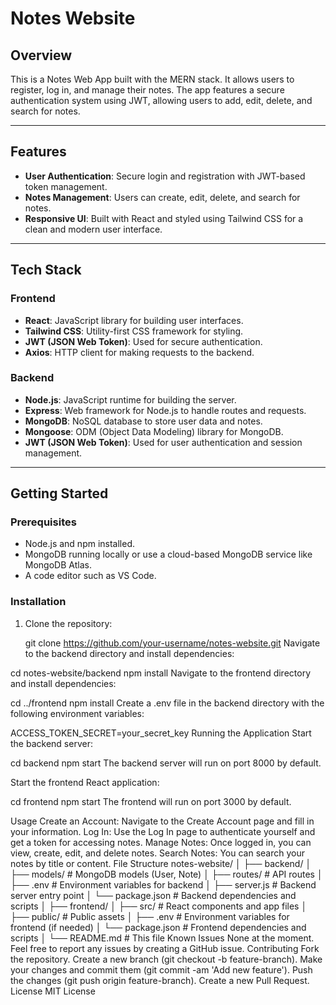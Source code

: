 # Notes Website

## Overview
This is a Notes Web App built with the MERN stack. It allows users to register, log in, and manage their notes. The app features a secure authentication system using JWT, allowing users to add, edit, delete, and search for notes.

---

## Features
- **User Authentication**: Secure login and registration with JWT-based token management.
- **Notes Management**: Users can create, edit, delete, and search for notes.
- **Responsive UI**: Built with React and styled using Tailwind CSS for a clean and modern user interface.

---

## Tech Stack

### Frontend
- **React**: JavaScript library for building user interfaces.
- **Tailwind CSS**: Utility-first CSS framework for styling.
- **JWT (JSON Web Token)**: Used for secure authentication.
- **Axios**: HTTP client for making requests to the backend.

### Backend
- **Node.js**: JavaScript runtime for building the server.
- **Express**: Web framework for Node.js to handle routes and requests.
- **MongoDB**: NoSQL database to store user data and notes.
- **Mongoose**: ODM (Object Data Modeling) library for MongoDB.
- **JWT (JSON Web Token)**: Used for user authentication and session management.

---

## Getting Started

### Prerequisites
- Node.js and npm installed.
- MongoDB running locally or use a cloud-based MongoDB service like MongoDB Atlas.
- A code editor such as VS Code.

### Installation

1. Clone the repository:

   git clone https://github.com/your-username/notes-website.git
Navigate to the backend directory and install dependencies:

cd notes-website/backend
npm install
Navigate to the frontend directory and install dependencies:

cd ../frontend
npm install
Create a .env file in the backend directory with the following environment variables:

ACCESS_TOKEN_SECRET=your_secret_key
Running the Application
Start the backend server:

cd backend
npm start
The backend server will run on port 8000 by default.

Start the frontend React application:

cd frontend
npm start
The frontend will run on port 3000 by default.

Usage
Create an Account:
Navigate to the Create Account page and fill in your information.
Log In:
Use the Log In page to authenticate yourself and get a token for accessing notes.
Manage Notes:
Once logged in, you can view, create, edit, and delete notes.
Search Notes:
You can search your notes by title or content.
File Structure
notes-website/
│
├── backend/
│   ├── models/              # MongoDB models (User, Note)
│   ├── routes/              # API routes
│   ├── .env                # Environment variables for backend
│   ├── server.js           # Backend server entry point
│   └── package.json        # Backend dependencies and scripts
│
├── frontend/
│   ├── src/                # React components and app files
│   ├── public/              # Public assets
│   ├── .env                # Environment variables for frontend (if needed)
│   └── package.json        # Frontend dependencies and scripts
│
└── README.md               # This file
Known Issues
None at the moment. Feel free to report any issues by creating a GitHub issue.
Contributing
Fork the repository.
Create a new branch (git checkout -b feature-branch).
Make your changes and commit them (git commit -am 'Add new feature').
Push the changes (git push origin feature-branch).
Create a new Pull Request.
License
MIT License


